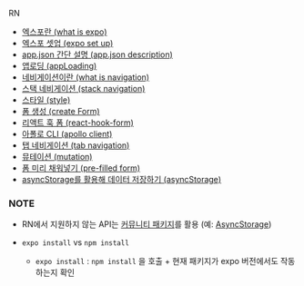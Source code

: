 RN

- [엑스포란 (what is expo)](./0_expo.md)
- [엑스포 셋업 (expo set up)](./1_set-up.md)
- [app.json 간단 설명 (app.json description)](./2_app.json-desc.md)
- [앱로딩 (appLoading)](./3_app-loading.md)
- [네비게이션이란 (what is navigation)](./4_navigation.md)
- [스택 네비게이션 (stack navigation)](./5_stack-navigation.md)
- [스타일 (style)](./6_style.md)
- [폼 생성 (create Form)](./7_createForm.md)
- [리액트 훅 폼 (react-hook-form)](./8_react-hook-forms.md)
- [아폴로 CLI (apollo client)](./9_apollo-client.md)
- [탭 네비게이션 (tab navigation)](./11_tab-navigation.md)
- [뮤테이션 (mutation)](./12_mutation.md)
- [폼 미리 채워넣기 (pre-filled form)](./13_pre-filled-form.md)
- [asyncStorage를 활용해 데이터 저장하기 (asyncStorage)](./14_asyncStorage-saveData.md)

### NOTE

- RN에서 지원하지 않는 API는 [커뮤니티 패키지](https://reactnative.directory)를 활용
  (예: [AsyncStorage](https://github.com/sunnylqm/react-native-storage))

- `expo install` vs `npm install`
  - `expo install` : `npm install` 을 호출 + 현재 패키지가 expo 버전에서도 작동하는지 확인
